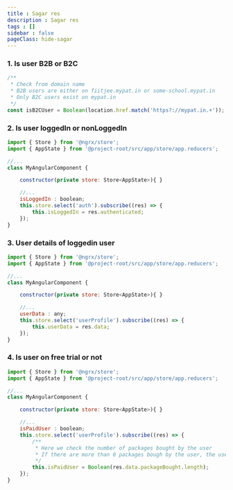 ```yaml
---
title : Sagar res
description : Sagar res
tags : []
sidebar : false
pageClass: hide-sagar
---
```


<!-- user.userData.partner.partnerGoal && user.userData.partner.partnerGoal.length -->

### 1. Is user B2B or B2C
```js
/**
 * Check from domain name
 * B2B users are either on fiitjee.mypat.in or some-school.mypat.in
 * Only B2C users exist on mypat.in
 */ 
const isB2CUser = Boolean(location.href.match('https?://mypat.in.+'));
```

### 2. Is user loggedIn or nonLoggedIn
```js
import { Store } from '@ngrx/store';
import { AppState } from '@project-root/src/app/store/app.reducers';

//...
class MyAngularComponent {

    constructor(private store: Store<AppState>){ }

    //...
    isLoggedIn : boolean;
    this.store.select('auth').subscribe((res) => {
        this.isLoggedIn = res.authenticated;
    });
}
```

### 3. User details of loggedin user
```js
import { Store } from '@ngrx/store';
import { AppState } from '@project-root/src/app/store/app.reducers';

//...
class MyAngularComponent {

    constructor(private store: Store<AppState>){ }

    //...
    userData : any;
    this.store.select('userProfile').subscribe((res) => {
        this.userData = res.data;
    });
}
```

<div class="page-break-after"></div>

### 4. Is user on free trial or not
```js
import { Store } from '@ngrx/store';
import { AppState } from '@project-root/src/app/store/app.reducers';

//...
class MyAngularComponent {

    constructor(private store: Store<AppState>){ }

    //...
    isPaidUser : boolean;
    this.store.select('userProfile').subscribe((res) => {
        /**
         * Here we check the number of packages bought by the user
         * If there are more than 0 packages bough by the user, the user is a paid user
         */
        this.isPaidUser = Boolean(res.data.packageBought.length);
    });
}
```